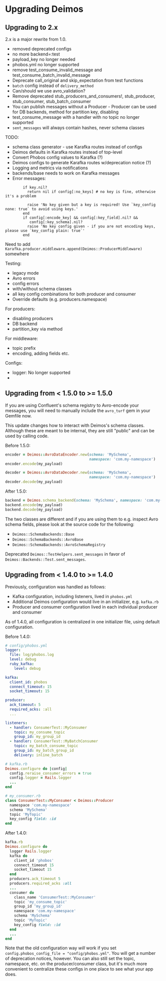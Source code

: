# Upgrading Deimos

## Upgrading to 2.x

2.x is a major rewrite from 1.0.

- removed deprecated configs
- no more backend=:test
- payload_key no longer needed
- phobos.yml no longer supported
- remove test_consume_invalid_message and test_consume_batch_invalid_message
- Deprecate call_original and skip_expectation from test functions
- `batch` config instead of `delivery_method`
- Can/should we use avro_validation?
- Remove deprecated stub_producers_and_consumers!, stub_producer, stub_consumer, stub_batch_consumer
- You can publish messages without a Producer - Producer can be used for DB backends, method for partition key, disabling
- test_consume_message with a handler with no topic no longer supported
- `sent_messages` will always contain hashes, never schema classes

TODO: 

- schema class generator - use Karafka routes instead of configs
- Deimos defaults in Karafka routes instead of top-level
- Convert Phobos config values to Karafka (?)
- Deimos configs to generate Karafka routes w/deprecation notice (?)
- Logging and metrics via notifications
-   backends/base needs to work on Karafka messages
- Error messages: 
```
        if key.nil?
          return nil if config[:no_keys] # no key is fine, otherwise it's a problem

          raise 'No key given but a key is required! Use `key_config none: true` to avoid using keys.'
        end
        if config[:encode_key] && config[:key_field].nil? &&
           config[:key_schema].nil?
          raise 'No key config given - if you are not encoding keys, please use `key_config plain: true`'
        end
```
Need to add `Karafka.producer.middleware.append(Deimos::ProducerMiddleware)` somewhere


Testing:
- legacy mode
- Avro errors
- config errors
- with/without schema classes
- all key config combinations for both producer and consumer
- Override defaults (e.g. producers.namespace)

For producers:
* disabling producers
* DB backend
* partition_key via method


For middleware:
* topic prefix
* encoding, adding fields etc.


Configs:
* logger: No longer supported
* 


## Upgrading from < 1.5.0 to >= 1.5.0

If you are using Confluent's schema registry to Avro-encode your
messages, you will need to manually include the `avro_turf` gem
in your Gemfile now.

This update changes how to interact with Deimos's schema classes.
Although these are meant to be internal, they are still "public"
and can be used by calling code.

Before 1.5.0:

```ruby
encoder = Deimos::AvroDataEncoder.new(schema: 'MySchema',
                                      namespace: 'com.my-namespace')
encoder.encode(my_payload)

decoder = Deimos::AvroDataDecoder.new(schema: 'MySchema',
                                      namespace: 'com.my-namespace')
decoder.decode(my_payload)
```

After 1.5.0:
```ruby
backend = Deimos.schema_backend(schema: 'MySchema', namespace: 'com.my-namespace')
backend.encode(my_payload)
backend.decode(my_payload)
```

The two classes are different and if you are using them to e.g.
inspect Avro schema fields, please look at the source code for the following:
* `Deimos::SchemaBackends::Base`
* `Deimos::SchemaBackends::AvroBase`
* `Deimos::SchemaBackends::AvroSchemaRegistry`

Deprecated `Deimos::TestHelpers.sent_messages` in favor of
`Deimos::Backends::Test.sent_messages`.

## Upgrading from < 1.4.0 to >= 1.4.0 

Previously, configuration was handled as follows:
* Kafka configuration, including listeners, lived in `phobos.yml`
* Additional Deimos configuration would live in an initializer, e.g. `kafka.rb`
* Producer and consumer configuration lived in each individual producer and consumer

As of 1.4.0, all configuration is centralized in one initializer
file, using default configuration.

Before 1.4.0:
```yaml
# config/phobos.yml
logger:
  file: log/phobos.log
  level: debug
  ruby_kafka:
    level: debug

kafka:
  client_id: phobos
  connect_timeout: 15
  socket_timeout: 15

producer:
  ack_timeout: 5
  required_acks: :all
  ...

listeners:
  - handler: ConsumerTest::MyConsumer
    topic: my_consume_topic
    group_id: my_group_id
  - handler: ConsumerTest::MyBatchConsumer
    topic: my_batch_consume_topic
    group_id: my_batch_group_id
    delivery: inline_batch
```

```ruby
# kafka.rb
Deimos.configure do |config|
  config.reraise_consumer_errors = true
  config.logger = Rails.logger
  ...
end

# my_consumer.rb
class ConsumerTest::MyConsumer < Deimos::Producer
  namespace 'com.my-namespace'
  schema 'MySchema'
  topic 'MyTopic'
  key_config field: :id
end
```

After 1.4.0:
```ruby
kafka.rb
Deimos.configure do
  logger Rails.logger
  kafka do
    client_id 'phobos'
    connect_timeout 15
    socket_timeout 15
  end
  producers.ack_timeout 5
  producers.required_acks :all
  ...
  consumer do
    class_name 'ConsumerTest::MyConsumer'
    topic 'my_consume_topic'
    group_id 'my_group_id' 
    namespace 'com.my-namespace'
    schema 'MySchema'
    topic 'MyTopic'
    key_config field: :id
  end
  ...
end
```

Note that the old configuration way *will* work if you set
`config.phobos_config_file = "config/phobos.yml"`. You will
get a number of deprecation notices, however. You can also still
set the topic, namespace, etc. on the producer/consumer class,
but it's much more convenient to centralize these configs
in one place to see what your app does.
